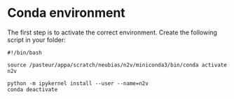 # Conda environment

The first step is to activate the correct environment. Create the following script in your folder:

```console title="activate_n2v.sh"
#!/bin/bash

source /pasteur/appa/scratch/neubias/n2v/miniconda3/bin/conda activate n2v

python -m ipykernel install --user --name=n2v
conda deactivate
```
